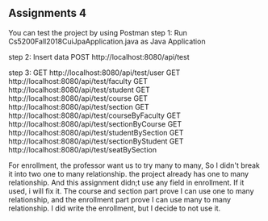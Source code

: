 ## Assignments 4
You can test the project by using Postman
step 1:
Run Cs5200Fall2018CuiJpaApplication.java  as Java Application

step 2: Insert data 
POST  http://localhost:8080/api/test

step 3:
GET  http://localhost:8080/api/test/user
GET  http://localhost:8080/api/test/faculty
GET  http://localhost:8080/api/test/student
GET  http://localhost:8080/api/test/course
GET  http://localhost:8080/api/test/section
GET  http://localhost:8080/api/test/courseByFaculty
GET  http://localhost:8080/api/test/sectionByCourse
GET  http://localhost:8080/api/test/studentBySection
GET  http://localhost:8080/api/test/sectionByStudent
GET  http://localhost:8080/api/test/seatBySection


For enrollment, the professor want us to try many to many, So I didn't break it into two one to many relationship. the project already has one to many relationship. And this assignment didn;t use any field in enrollment. If it used, i will fix it.
The course and section part prove I can use one to many relationship, and the enrollment part prove I can use many to many relationship.
I did write the enrollment, but I decide to not use it.